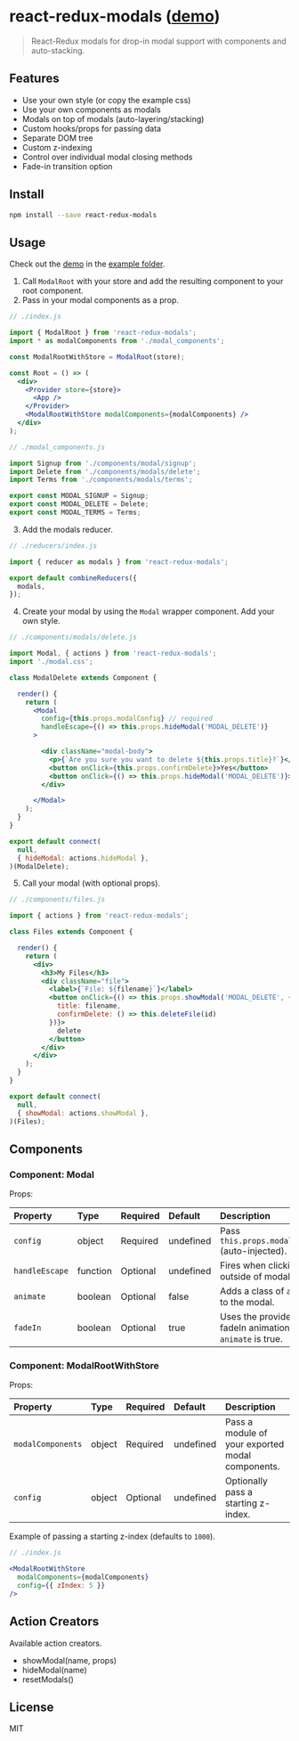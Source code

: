 # react-redux-modals ([demo](https://nickjag.github.io/react-redux-modals/))
> React-Redux modals for drop-in modal support with components and auto-stacking.

## Features

- Use your own style (or copy the example css)
- Use your own components as modals
- Modals on top of modals (auto-layering/stacking)
- Custom hooks/props for passing data
- Separate DOM tree
- Custom z-indexing
- Control over individual modal closing methods
- Fade-in transition option

## Install

```bash
npm install --save react-redux-modals
```

## Usage

Check out the [demo](https://nickjag.github.io/react-redux-modals/) in the [example folder](https://github.com/nickjag/react-redux-modals/tree/master/example).

1. Call `ModalRoot` with your store and add the resulting component to your root component.
2. Pass in your modal components as a prop.

```jsx
// ./index.js

import { ModalRoot } from 'react-redux-modals';
import * as modalComponents from './modal_components';

const ModalRootWithStore = ModalRoot(store);

const Root = () => (
  <div>
    <Provider store={store}>
      <App />
    </Provider>
    <ModalRootWithStore modalComponents={modalComponents} />
  </div>
);
```

```jsx
// ./modal_components.js

import Signup from './components/modal/signup';
import Delete from './components/modals/delete';
import Terms from './components/modals/terms';

export const MODAL_SIGNUP = Signup;
export const MODAL_DELETE = Delete;
export const MODAL_TERMS = Terms;
```

3. Add the modals reducer.

```jsx
// ./reducers/index.js

import { reducer as modals } from 'react-redux-modals';

export default combineReducers({
  modals,
});
```

4. Create your modal by using the `Modal` wrapper component. Add your own style.

```jsx
// ./components/modals/delete.js

import Modal, { actions } from 'react-redux-modals';
import './modal.css';

class ModalDelete extends Component {

  render() {
    return (
      <Modal
        config={this.props.modalConfig} // required
        handleEscape={() => this.props.hideModal('MODAL_DELETE')} 
      >

        <div className="modal-body">
          <p>{`Are you sure you want to delete ${this.props.title}?`}</p>
          <button onClick={this.props.confirmDelete}>Yes</button>
          <button onClick={() => this.props.hideModal('MODAL_DELETE')}>No</button>
        </div>

      </Modal>
    );
  }
}

export default connect(
  null,
  { hideModal: actions.hideModal },
)(ModalDelete);

```

5. Call your modal (with optional props).

```jsx
// ./components/files.js

import { actions } from 'react-redux-modals';

class Files extends Component {

  render() {
    return (
      <div>
        <h3>My Files</h3>
        <div className="file">
          <label>{`File: ${filename}`}</label>
          <button onClick={() => this.props.showModal('MODAL_DELETE', {
            title: filename,
            confirmDelete: () => this.deleteFile(id)
          })}>
            delete
          </button>
        </div>
      </div>
    );
  }
}

export default connect(
  null,
  { showModal: actions.showModal },
)(Files);

```


## Components


### Component: **Modal**

Props:

| Property | Type | Required | Default | Description |
|:--------------|:--------------|:--------------|:--------------|:--------------|
| `config` | object | Required | undefined | Pass `this.props.modalConfig` (auto-injected). |
| `handleEscape` | function | Optional | undefined | Fires when clicking outside of modal. |
| `animate` | boolean | Optional | false | Adds a class of `animate` to the modal. |
| `fadeIn` | boolean | Optional | true | Uses the provided fadeIn animation if `animate` is true. |

### Component: **ModalRootWithStore**

Props:

| Property | Type | Required | Default | Description |
|:--------------|:--------------|:--------------|:--------------|:--------------|
| `modalComponents` | object | Required | undefined | Pass a module of your exported modal components. |
| `config` | object | Optional | undefined | Optionally pass a starting z-index. |

Example of passing a starting z-index (defaults to `1000`).

```jsx
// ./index.js

<ModalRootWithStore
  modalComponents={modalComponents}
  config={{ zIndex: 5 }}
/>
```

## Action Creators

Available action creators.

- showModal(name, props)
- hideModal(name)
- resetModals()

## License

MIT